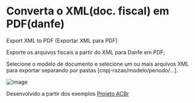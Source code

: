 # Converta o XML(doc. fiscal) em PDF(danfe)
Export XML to PDF (Exportar XML para PDF)

Exporte os arquivos fiscais a partir do XML para Danfe em PDF;

Selecione o modelo de documento e selecione um ou mais arquivos XML para exportar separando por pastas [cnpj-razao/modelo/periodo/...].

![image](https://user-images.githubusercontent.com/26030963/128602447-054c6f2e-a589-4dde-8982-3f6cf9ceb3c0.png)
<p> Desenvolvido a partir dos exemplos <a href="projetoacbr.com.br">Projeto ACBr</a></p>
